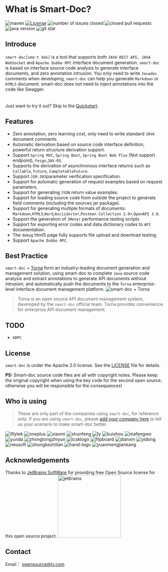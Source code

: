 # What is Smart-Doc?

![maven](https://img.shields.io/maven-central/v/com.ly.smart-doc/smart-doc)
[![License](https://img.shields.io/badge/license-Apache%202-green.svg)](https://www.apache.org/licenses/LICENSE-2.0)
![number of issues closed](https://img.shields.io/github/issues-closed-raw/smart-doc-group/smart-doc)
![closed pull requests](https://img.shields.io/github/issues-pr-closed/smart-doc-group/smart-doc)
![java version](https://img.shields.io/badge/JAVA-1.8+-green.svg)
![git star](https://img.shields.io/github/stars/smart-doc-group/smart-doc.svg)

## Introduce
`smart-doc[smɑːt dɒk]` is a tool that supports both `JAVA REST API`、`JAVA WebSocket` and `Apache Dubbo RPC` interface document generation.
`smart-doc` is based on interface source code analysis to generate interface documents, and zero annotation intrusion.
You only need to write `Javadoc` comments when developing, `smart-doc` can help you generate `Markdown` or `HTML5` document.
smart-doc does not need to inject annotations into the code like Swagger.
<div class="tip custom-block" style="padding-top: 8px">

Just want to try it out? Skip to the [Quickstart](getting-started).

</div>

## Features

- Zero annotation, zero learning cost, only need to write standard `JAVA` document comments.
- Automatic derivation based on source code interface definition, powerful return structure derivation support.
- Support `Spring MVC`, `Spring Boot`, `Spring Boot Web Flux` (Not support endpoint), `Feign`,`JAX-RS`.
- Supports the derivation of asynchronous interface returns such as `Callable`, `Future`, `CompletableFuture`.
- Support `JSR-303`parameter verification specification.
- Support for automatic generation of request examples based on request parameters.
- Support for generating `JSON` return value examples.
- Support for loading source code from outside the project to generate field comments (including the sources jar
  package).
- Support for generating multiple formats of documents: `Markdown`,`HTML5`,`Word`,`Asciidoctor`,`Postman Collection 2.0+`,`OpenAPI 3.0`.
- Support the generation of `JMeter` performance testing scripts
- Support for exporting error codes and data dictionary codes to `API` documentation.
- The `debug` html5 page fully supports file upload and download testing.
- Support `Apache Dubbo RPC`.

## Best Practice

`smart-doc` + [Torna](http://torna.cn/) form an industry-leading document generation and management solution, using smart-doc to complete `Java` source code analysis and extract annotations to generate API documents without intrusion, and automatically push the documents to the `Torna` enterprise-level interface document management platform.
![smart-doc + Torna](/assets/smart-doc-en.png)

> Torna is an open source API document management system, developed by the `smart-doc` official team. Torna provides convenience for enterprise API document management.

## TODO

- `GRPC`

## License

`smart-doc` is under the Apache 2.0 license. See the [LICENSE](https://github.com/smart-doc-group/smart-doc/blob/master/LICENSE) file for details.

**PS:** Smart-doc source code files are all with copyright notes. Please keep the original copyright when using the key code for the second open source, otherwise you will be responsible for the consequences!

## Who is using

> These are only part of the companies using `smart-doc`, for reference only. If you are using `smart-doc`, please [add your company here](https://github.com/smart-doc-group/smart-doc/issues/12) to tell us your scenario to make smart-doc better.

![iflytek](/assets/known-users/iflytek.png)
![oneplus](/assets/known-users/oneplus.png)
![xiaomi](/assets/known-users/xiaomi.png)
![shunfeng](/assets/known-users/shunfeng.png)
![ly](/assets/known-users/ly.jpeg)
![kuishou](/assets/known-users/kuishou.png)
![mafengwo](/assets/known-users/mafengwo.png)
![yunda](/assets/known-users/yunda.png)
![zhongtongzhiyun](/assets/known-users/zhongtongzhiyun.png)
![tcsklogo](/assets/known-users/tcsklogo.jpeg)
![flipboard](/assets/known-users/flipboard.png)
![dianxin](/assets/known-users/dianxin.png)
![yidong](/assets/known-users/yidong.png)
![neusoft](/assets/known-users/neusoft.png)
![zhongkezhilian](/assets/known-users/zhongkezhilian.png)
![hand-logo](/assets/known-users/hand-logo.svg)
![yuanmengjiankang](/assets/known-users/yuanmengjiankang.png)



## Acknowledgements
Thanks to [JetBrains SoftWare](https://www.jetbrains.com) for providing free Open Source license for this open source project.
<img src="/assets/jetbrains-variant-3.png" alt="jetbrains" width="200">


## Contact

Email： opensource@ly.com
